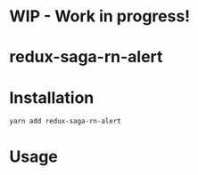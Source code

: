 # WIP - Work in progress!

# redux-saga-rn-alert

# Installation
```
yarn add redux-saga-rn-alert
```

# Usage

